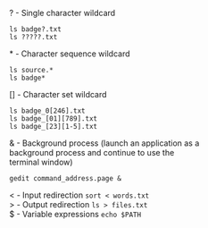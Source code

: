 ? - Single character wildcard  
```
ls badge?.txt
ls ?????.txt
```  
\* - Character sequence wildcard  
```
ls source.*
ls badge*
```  
[] - Character set wildcard  
```
ls badge_0[246].txt
ls badge_[01][789].txt
ls badge_[23][1-5].txt
```  
& - Background process (launch an application as a  
background process and continue to use the  
terminal window)  
```
gedit command_address.page &
```  
< - Input redirection `sort < words.txt`  
\> - Output redirection `ls > files.txt`  
$ - Variable expressions `echo $PATH`  
